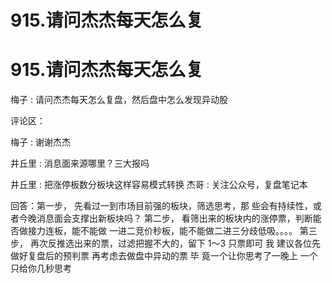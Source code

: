 # 915.请问杰杰每天怎么复

# 915.请问杰杰每天怎么复

梅子 : 请问杰杰每天怎么复盘，然后盘中怎么发现异动股

评论区：

梅子 : 谢谢杰杰

井丘里 : 消息面来源哪里？三大报吗

井丘里 : 把涨停板数分板块这样容易模式转换 杰哥 : 关注公众号，复盘笔记本

回答：第一步， 先看过一到市场目前强的板块，筛选思考，那 些会有持续性，或者今晚消息面会支撑出新板块吗？ 第二步， 看筛出来的板块内的涨停票，判断能否做接力连板，能不能做 一进二竞价秒板，能不能做二进三分歧低吸。。。。 第三步， 再次反推选出来的票，过滤把握不大的，留下 1～3 只票即可 我 建议各位先做好复盘后的预判票 再考虑去做盘中异动的票 毕 竟一个让你思考了一晚上 一个只给你几秒思考